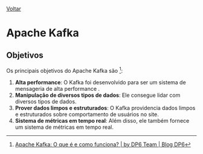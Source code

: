 [Voltar](intro.md)

# Apache Kafka

## Objetivos

Os principais objetivos do Apache Kafka são [^1]:

1. **Alta performance**: O Kafka foi desenvolvido para ser um sistema de mensageria de alta performance .
2. **Manipulação de diversos tipos de dados**: Ele consegue lidar com diversos tipos de dados.
3. **Prover dados limpos e estruturados**: O Kafka providencia dados limpos e estruturados sobre comportamento de usuários no site.
4. **Sistema de métricas em tempo real**: Além disso, ele também fornece um sistema de métricas em tempo real.

<!-- Referências: -->
[^1]: [Apache Kafka: O que é e como funciona? | by DP6 Team | Blog DP6](https://blog.dp6.com.br/apache-kafka-o-que-%C3%A9-e-como-funciona-300a5736e388)
